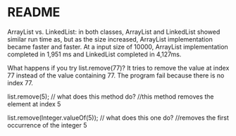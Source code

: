 # README #

ArrayList vs. LinkedList: in both classes, ArrayList and LinkedList showed similar run time as, but as the size increased, ArrayList implementation became faster and faster. At a input size of 10000, ArrayList implementation completed in 1,951 ms and LinkedList completed in 4,127ms. 

What happens if you try list.remove(77)? It tries to remove the value at index 77 instead of the value containing 77. The program fail because there is no index 77.

list.remove(5); // what does this method do?
//this method removes the element at index 5

list.remove(Integer.valueOf(5)); // what does this one do?
//removes the first occurrence of the integer 5 


